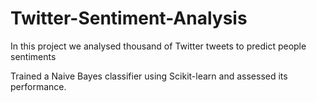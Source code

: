 # Twitter-Sentiment-Analysis
<p>In this project we analysed thousand of Twitter tweets to predict people sentiments</p>
<p>Trained a Naive Bayes classifier using Scikit-learn and assessed its performance.</p>

